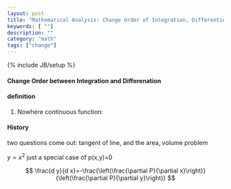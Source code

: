 ```yaml
---
layout: post
title: "Mathematical Analysis: Change Order of Integration, Differention and limit"
keywords: [ ""]
description: ""
category: "math"
tags: ["change"]
---
```

{% include JB/setup %}


#### Change Order between Integration and Differenation

#### definition
1. Nowhere continuous function: 

#### History
two questions come out: tangent of line, and the area, volume problem

$y=x^2$ just a special case of p(x,y)=0

$$
\frac{d y}{d x}=-\frac{\left(\frac{\partial P}{\partial x}\right)}{\left(\frac{\partial P}{\partial y}\right)}
$$



